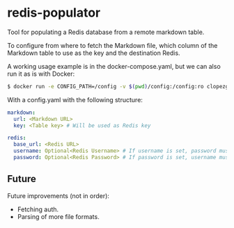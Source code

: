 # redis-populator
Tool for populating a Redis database from a remote markdown table.

To configure from where to fetch the Markdown file, which column of the Markdown table to use as the key and the destination Redis.

A working usage example is in the docker-compose.yaml, but we can also run it as is with Docker:

```bash
$ docker run -e CONFIG_PATH=/config -v $(pwd)/config:/config:ro clopezgarcia/redis-populator:latest
```

With a config.yaml with the following structure:

```yaml
markdown:
  url: <Markdown URL>
  key: <Table key> # Will be used as Redis key

redis:
  base_url: <Redis URL>
  username: Optional<Redis Username> # If username is set, password must be set too
  password: Optional<Redis Password> # If password is set, username must be set too
```


## Future

Future improvements (not in order):

- Fetching auth.
- Parsing of more file formats.